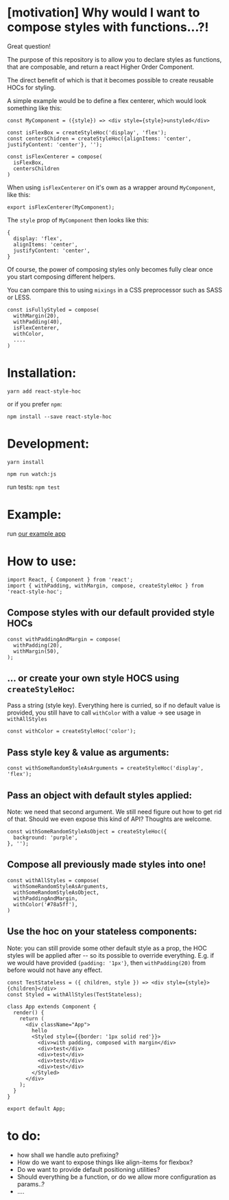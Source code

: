 # [motivation] Why would I want to compose styles with functions...?!

Great question!

The purpose of this repository is to allow you to declare styles as functions, that are composable, and return a react Higher Order Component.

The direct benefit of which is that it becomes possible to create reusable HOCs for styling.

A simple example would be to define a flex centerer, which would look something like this:

```
const MyComponent = ({style}) => <div style={style}>unstyled</div>

const isFlexBox = createStyleHoc('display', 'flex');
const centersChidren = createStyleHoc({alignItems: 'center', justifyContent: 'center'}, '');

const isFlexCenterer = compose(
  isFlexBox,
  centersChildren
)
```

When using `isFlexCenterer` on it's own as a wrapper around `MyComponent`, like this:

```
export isFlexCenterer(MyComponent);
```

The `style` prop of `MyComponent` then looks like this:

```
{
  display: 'flex',
  alignItems: 'center',
  justifyContent: 'center',
}

```

Of course, the power of composing styles only becomes fully clear once you start composing different helpers.

You can compare this to using `mixings` in a CSS preprocessor such as SASS or LESS.

```
const isFullyStyled = compose(
  withMargin(20),
  withPadding(40),
  isFlexCenterer,
  withColor,
  ....
)
```



# Installation:

`yarn add react-style-hoc`

or if you prefer `npm`:

`npm install --save react-style-hoc`

# Development:

`yarn install`

`npm run watch:js`

run tests: `npm test`

# Example:
run [our example app](https://github.com/ambewas/react-style-hoc/tree/master/examples/test-app)

# How to use:

```
import React, { Component } from 'react';
import { withPadding, withMargin, compose, createStyleHoc } from 'react-style-hoc';
```

## Compose styles with our default provided style HOCs
```
const withPaddingAndMargin = compose(
  withPadding(20),
  withMargin(50),
);

```

## ... or create your own style HOCS using `createStyleHoc`:
Pass a string (style key). Everything here is curried, so if no default value is provided, you still have to call `withColor` with a value -> see usage in `withAllStyles`
```
const withColor = createStyleHoc('color');
```

## Pass style key & value as arguments:
```
const withSomeRandomStyleAsArguments = createStyleHoc('display', 'flex');
```

## Pass an object with default styles applied:

Note: we need that second argument. We still need figure out how to get rid of that. Should we even expose this kind of API? Thoughts are welcome.
```
const withSomeRandomStyleAsObject = createStyleHoc({
  background: 'purple',
}, '');
```

## Compose all previously made styles into one!
```
const withAllStyles = compose(
  withSomeRandomStyleAsArguments,
  withSomeRandomStyleAsObject,
  withPaddingAndMargin,
  withColor('#78a5ff'),
)
```


## Use the hoc on your stateless components:

Note: you can still provide some other default style as a prop, the HOC styles will be applied after -- so its possible to override everything. E.g. if we would have provided `{padding: '1px'}`, then  `withPadding(20)` from before would not have any effect.
```
const TestStateless = ({ children, style }) => <div style={style}>{children}</div>
const Styled = withAllStyles(TestStateless);

class App extends Component {
  render() {
    return (
      <div className="App">
        hello
        <Styled style={{border: '1px solid red'}}>
          <div>with padding, composed with margin</div>
          <div>test</div>
          <div>test</div>
          <div>test</div>
          <div>test</div>
        </Styled>
      </div>
    );
  }
}

export default App;

```




# to do:
- how shall we handle auto prefixing?
- How do we want to expose things like align-items for flexbox?
- Do we want to provide default positioning utilities?
- Should everything be a function, or do we allow more configuration as params..?
- ....

